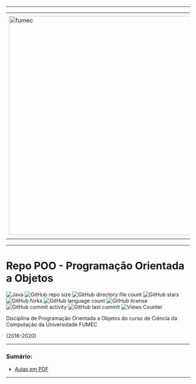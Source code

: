 -----

<div align="center">
  <table>
    <tr>
      <td align="center" colspan="2"></td>
    </tr> 
    <tr>
      <td>
        <img align="center" width="600px" src="https://joaopauloaramuni.github.io/image/fumec-logo2.png?raw=true" alt="fumec"/>
      </td>
      <td>
        <img align="center" width="600px" src="https://joaopauloaramuni.github.io/image/fumec-hist.png?raw=true" alt="fumec-hist"/>
      </td>
    </tr>
    <tr>
      <td align="center" colspan="2"></td>
    </tr> 
  </table>
</div>

-----

# Repo POO - Programação Orientada a Objetos

![Java](https://img.shields.io/badge/Java-007ec6?style=for-the-badge&logo=Java&logoColor=white) ![GitHub repo size](https://img.shields.io/github/repo-size/joaopauloaramuni/poo?style=for-the-badge&logo=files) ![GitHub directory file count](https://img.shields.io/github/directory-file-count/joaopauloaramuni/poo?style=for-the-badge&logo=files) ![GitHub stars](https://img.shields.io/github/stars/joaopauloaramuni/poo?style=for-the-badge&logo=github) ![GitHub forks](https://img.shields.io/github/forks/joaopauloaramuni/poo?style=for-the-badge&logo=git) ![GitHub language count](https://img.shields.io/github/languages/count/joaopauloaramuni/poo?style=for-the-badge&logo=python) ![GitHub license](https://img.shields.io/github/license/joaopauloaramuni/poo?style=for-the-badge&color=007ec6&logo=opensourceinitiative) ![GitHub commit activity](https://img.shields.io/github/commit-activity/m/joaopauloaramuni/poo?style=for-the-badge&color=007ec6&logo=gitkraken) ![GitHub last commit](https://img.shields.io/github/last-commit/joaopauloaramuni/poo?style=for-the-badge&logo=clockify) ![Views Counter](https://views-counter.vercel.app/badge?pageId=https%3A%2F%2Fgithub%2Ecom%2Fjoaopauloaramuni%2Fpoo&leftColor=555555&rightColor=007ec6&type=total&label=RepoViews)  

Disciplina de Programação Orientada a Objetos do curso de Ciência da Computação da Universidade FUMEC

(2016-2020)

-----

### Sumário:
- [Aulas em PDF](https://github.com/joaopauloaramuni/poo/tree/main/PDF)

-----
